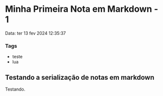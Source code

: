 # Minha Primeira Nota em Markdown -  1
Data: ter 13 fev 2024 12:35:37

### Tags
- teste
- lua

## Testando a serialização de notas em markdown

Testando.

